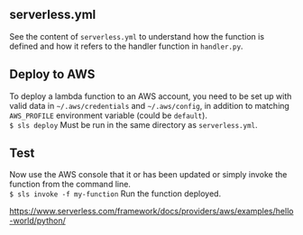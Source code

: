 ## serverless.yml
See the content of `serverless.yml` to understand how the function is defined and how it refers to the handler function in `handler.py`.

## Deploy to AWS
To deploy a lambda function to an AWS account, you need to be set up with valid data in `~/.aws/credentials` and `~/.aws/config`, in addition to matching `AWS_PROFILE` environment variable (could be `default`).  
`$ sls deploy` Must be run in the same directory as `serverless.yml`.  

## Test
Now use the AWS console that it or has been updated or simply invoke the function from the command line.  
`$ sls invoke -f my-function` Run the function deployed. 

https://www.serverless.com/framework/docs/providers/aws/examples/hello-world/python/




